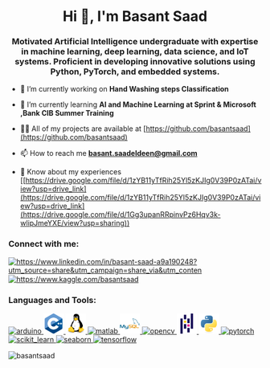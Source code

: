 <h1 align="center">Hi 🌊, I'm Basant Saad</h1>
<h3 align="center">Motivated Artificial Intelligence undergraduate with expertise in machine learning, deep learning, data science, and IoT systems. Proficient in developing innovative solutions using Python, PyTorch, and embedded systems.</h3>

- 🔭 I’m currently working on **Hand Washing steps Classification**

- 🌱 I’m currently learning **AI and Machine Learning at Sprint & Microsoft ,Bank CIB Summer Training**

- 👨‍💻 All of my projects are available at [https://github.com/basantsaad](https://github.com/basantsaad)

- 📫 How to reach me **basant.saadeldeen@gmail.com**

- 📄 Know about my experiences [[https://drive.google.com/file/d/1zYB11yTfRih25Yl5zKJIg0V39P0zATai/view?usp=drive_link](https://drive.google.com/file/d/1zYB11yTfRih25Yl5zKJIg0V39P0zATai/view?usp=drive_link](https://drive.google.com/file/d/1Gg3upanRRpinvPz6Hqv3k-wlipJmeYXE/view?usp=sharing))

<h3 align="left">Connect with me:</h3>
<p align="left">
<a href="https://linkedin.com/in/https://www.linkedin.com/in/basant-saad-a9a190248?utm_source=share&utm_campaign=share_via&utm_conten" target="blank"><img align="center" src="https://raw.githubusercontent.com/rahuldkjain/github-profile-readme-generator/master/src/images/icons/Social/linked-in-alt.svg" alt="https://www.linkedin.com/in/basant-saad-a9a190248?utm_source=share&utm_campaign=share_via&utm_conten" height="30" width="40" /></a>
<a href="https://kaggle.com/https://www.kaggle.com/basantsaad" target="blank"><img align="center" src="https://raw.githubusercontent.com/rahuldkjain/github-profile-readme-generator/master/src/images/icons/Social/kaggle.svg" alt="https://www.kaggle.com/basantsaad" height="30" width="40" /></a>
</p>

<h3 align="left">Languages and Tools:</h3>
<p align="left"> <a href="https://www.arduino.cc/" target="_blank" rel="noreferrer"> <img src="https://cdn.worldvectorlogo.com/logos/arduino-1.svg" alt="arduino" width="40" height="40"/> </a> <a href="https://www.w3schools.com/cpp/" target="_blank" rel="noreferrer"> <img src="https://raw.githubusercontent.com/devicons/devicon/master/icons/cplusplus/cplusplus-original.svg" alt="cplusplus" width="40" height="40"/> </a> <a href="https://www.linux.org/" target="_blank" rel="noreferrer"> <img src="https://raw.githubusercontent.com/devicons/devicon/master/icons/linux/linux-original.svg" alt="linux" width="40" height="40"/> </a> <a href="https://www.mathworks.com/" target="_blank" rel="noreferrer"> <img src="https://upload.wikimedia.org/wikipedia/commons/2/21/Matlab_Logo.png" alt="matlab" width="40" height="40"/> </a> <a href="https://www.mysql.com/" target="_blank" rel="noreferrer"> <img src="https://raw.githubusercontent.com/devicons/devicon/master/icons/mysql/mysql-original-wordmark.svg" alt="mysql" width="40" height="40"/> </a> <a href="https://opencv.org/" target="_blank" rel="noreferrer"> <img src="https://www.vectorlogo.zone/logos/opencv/opencv-icon.svg" alt="opencv" width="40" height="40"/> </a> <a href="https://pandas.pydata.org/" target="_blank" rel="noreferrer"> <img src="https://raw.githubusercontent.com/devicons/devicon/2ae2a900d2f041da66e950e4d48052658d850630/icons/pandas/pandas-original.svg" alt="pandas" width="40" height="40"/> </a> <a href="https://www.python.org" target="_blank" rel="noreferrer"> <img src="https://raw.githubusercontent.com/devicons/devicon/master/icons/python/python-original.svg" alt="python" width="40" height="40"/> </a> <a href="https://pytorch.org/" target="_blank" rel="noreferrer"> <img src="https://www.vectorlogo.zone/logos/pytorch/pytorch-icon.svg" alt="pytorch" width="40" height="40"/> </a> <a href="https://scikit-learn.org/" target="_blank" rel="noreferrer"> <img src="https://upload.wikimedia.org/wikipedia/commons/0/05/Scikit_learn_logo_small.svg" alt="scikit_learn" width="40" height="40"/> </a> <a href="https://seaborn.pydata.org/" target="_blank" rel="noreferrer"> <img src="https://seaborn.pydata.org/_images/logo-mark-lightbg.svg" alt="seaborn" width="40" height="40"/> </a> <a href="https://www.tensorflow.org" target="_blank" rel="noreferrer"> <img src="https://www.vectorlogo.zone/logos/tensorflow/tensorflow-icon.svg" alt="tensorflow" width="40" height="40"/> </a> </p>

<p><img align="center" src="https://github-readme-stats.vercel.app/api/top-langs?username=basantsaad&show_icons=true&locale=en&layout=compact" alt="basantsaad" /></p>
